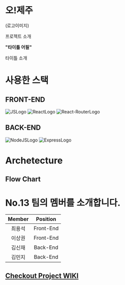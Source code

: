 # 오!제주

(로고이미지)

프로젝트 소개

**"타이틀 어필"**

타이틀 소개

# 사용한 스택

## FRONT-END

![JSLogo](https://img.shields.io/badge/FRONT-JAVASCRIPT-yellow?style=for-the-badge&logo=javascript)
![ReactLogo](https://img.shields.io/badge/FRONT-REACT-9cf?style=for-the-badge&logo=react)
![React-RouterLogo](https://img.shields.io/badge/FRONT-REACT--ROUTER-critical?style=for-the-badge&logo=react-router)

## BACK-END

![NodeJSLogo](https://img.shields.io/badge/BACK-NodeJS-green?style=for-the-badge&logo=node.js)
![ExpressLogo](https://img.shields.io/badge/BACK-EXPRESS-black?style=for-the-badge&logo=express)

# Archetecture



## Flow Chart



# No.13 팀의 멤버를 소개합니다.

| Member | Position  |
| :----: | :-------: |
| 최용석 | Front-End  |
| 이상권 | Front-End  |
| 김신재 | Back-End |
| 김민지 | Back-End |

## [Checkout Project WIKI](https://github.com/codestates/im30project13/wiki)

